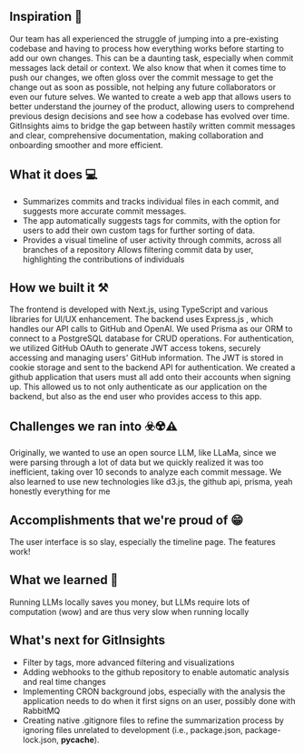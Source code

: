 ## Inspiration 🌈
Our team has all experienced the struggle of jumping into a pre-existing codebase and having to process how everything works before starting to add our own changes. This can be a daunting task, especially when commit messages lack detail or context. We also know that when it comes time to push our changes, we often gloss over the commit message to get the change out as soon as possible, not helping any future collaborators or even our future selves. We wanted to create a web app that allows users to better understand the journey of the product, allowing users to comprehend previous design decisions and see how a codebase has evolved over time. GitInsights aims to bridge the gap between hastily written commit messages and clear, comprehensive documentation, making collaboration and onboarding smoother and more efficient.


## What it does 💻
- Summarizes commits and tracks individual files in each commit, and suggests more accurate commit messages. 
- The app automatically suggests tags for commits, with the option for users to add their own custom tags for further sorting of data.
- Provides a visual timeline of user activity through commits, across all branches of a repository
Allows filtering commit data by user, highlighting the contributions of individuals


## How we built it ⚒️
The frontend is developed with Next.js, using TypeScript and various libraries for UI/UX enhancement. The backend uses Express.js , which handles our  API calls to GitHub and OpenAI. We used Prisma as our ORM to connect to a PostgreSQL database for CRUD operations. For authentication, we utilized GitHub OAuth to generate JWT access tokens, securely accessing and managing users' GitHub information. The JWT is  stored in cookie storage and sent to the backend API for authentication. We created a github application that users must all add onto their accounts when signing up. This allowed us to not only authenticate as our application on the backend, but also as the end user who provides access to this app. 


## Challenges we ran into ☣️☢️⚠️
Originally, we wanted to use an open source LLM, like LLaMa, since we were parsing through a lot of data but we quickly realized it was too inefficient, taking over 10 seconds to analyze each commit message. We also learned to use new technologies like d3.js, the github api, prisma, yeah honestly everything for me


## Accomplishments that we're proud of 😁
The user interface is so slay, especially the timeline page. The features work!


## What we learned 🧠
Running LLMs locally saves you money, but LLMs require lots of computation (wow) and are thus very slow when running locally


## What's next for GitInsights
- Filter by tags, more advanced filtering and visualizations
- Adding webhooks to the github repository to enable automatic analysis and real time changes
- Implementing CRON background jobs, especially with the analysis the application needs to do when it first signs on an user, possibly done with RabbitMQ
- Creating native .gitignore files to refine the summarization process by ignoring files unrelated to development (i.e., package.json, package-lock.json, __pycache__). 
